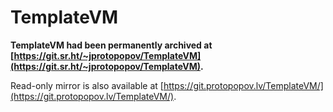 # TemplateVM

**TemplateVM had been permanently archived at [https://git.sr.ht/~jprotopopov/TemplateVM](https://git.sr.ht/~jprotopopov/TemplateVM).**

Read-only mirror is also available at [https://git.protopopov.lv/TemplateVM/](https://git.protopopov.lv/TemplateVM/).
